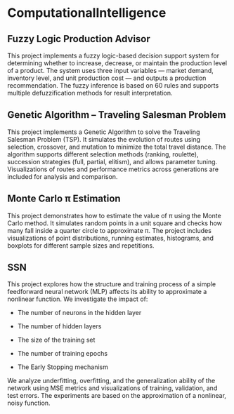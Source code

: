 ﻿# ComputationalIntelligence
 
## Fuzzy Logic Production Advisor

This project implements a fuzzy logic-based decision support system for determining whether to increase, decrease, or maintain the production level of a product. The system uses three input variables — market demand, inventory level, and unit production cost — and outputs a production recommendation. The fuzzy inference is based on 60 rules and supports multiple defuzzification methods for result interpretation.


## Genetic Algorithm – Traveling Salesman Problem

This project implements a Genetic Algorithm to solve the Traveling Salesman Problem (TSP). It simulates the evolution of routes using selection, crossover, and mutation to minimize the total travel distance. The algorithm supports different selection methods (ranking, roulette), succession strategies (full, partial, elitism), and allows parameter tuning. Visualizations of routes and performance metrics across generations are included for analysis and comparison.

## Monte Carlo π Estimation

This project demonstrates how to estimate the value of π using the Monte Carlo method. It simulates random points in a unit square and checks how many fall inside a quarter circle to approximate π. The project includes visualizations of point distributions, running estimates, histograms, and boxplots for different sample sizes and repetitions.

## SSN 

This project explores how the structure and training process of a simple feedforward neural network (MLP) affects its ability to approximate a nonlinear function.
We investigate the impact of:

- The number of neurons in the hidden layer

- The number of hidden layers

- The size of the training set

- The number of training epochs

- The Early Stopping mechanism

We analyze underfitting, overfitting, and the generalization ability of the network using MSE metrics and visualizations of training, validation, and test errors.
The experiments are based on the approximation of a nonlinear, noisy function.
